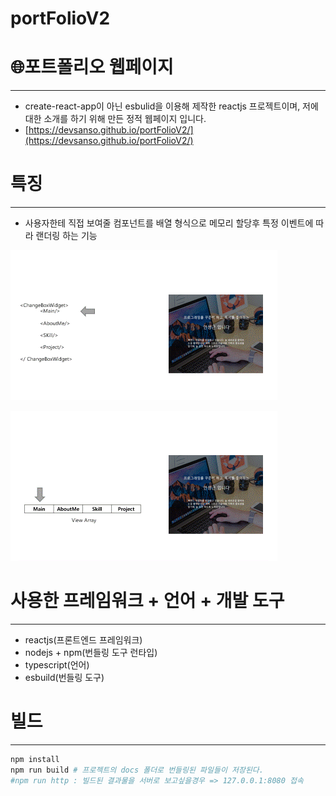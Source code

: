 # portFolioV2

# 🌐포트폴리오 웹페이지

---

- create-react-app이 아닌 esbulid을 이용해 제작한 reactjs 프로젝트이며, 저에 대한 소개를 하기 위해 만든 정적 웹페이지 입니다.
- [https://devsanso.github.io/portFolioV2/](https://devsanso.github.io/portFolioV2/)

# 특징

---

- 사용자한테 직접 보여줄 컴포넌트를 배열 형식으로 메모리 할당후 특정 이벤트에 따라 랜더링 하는 기능

![port_array2.gif](readme/port_array2.gif)

![port_array.gif](readme/port_array.gif)

# 사용한 프레임워크 + 언어 + 개발 도구

---

- reactjs(프론트엔드 프레임워크)
- nodejs + npm(번들링 도구 런타입)
- typescript(언어)
- esbuild(번들링 도구)

# 빌드

---

```bash
npm install
npm run build # 프로젝트의 docs 폴더로 번들링된 파일들이 저장된다.
#npm run http : 빌드된 결과물을 서버로 보고싶을경우 => 127.0.0.1:8080 접속
```